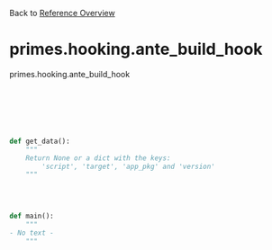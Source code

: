 
Back to [Reference Overview](https://github.com)

# primes.hooking.ante_build_hook

primes.hooking.ante_build_hook

<br>


```python

```

<br>

```python

def get_data():
    """
    Return None or a dict with the keys:
        'script', 'target', 'app_pkg' and 'version'
    """

```

<br>

```python

def main():
    """
- No text -
    """

```

